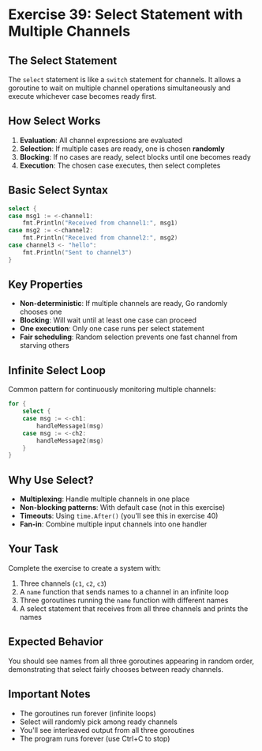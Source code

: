 # Exercise 39: Select Statement with Multiple Channels

## The Select Statement

The `select` statement is like a `switch` statement for channels. It allows a goroutine to wait on multiple channel operations simultaneously and execute whichever case becomes ready first.

## How Select Works

1. **Evaluation**: All channel expressions are evaluated
2. **Selection**: If multiple cases are ready, one is chosen **randomly**
3. **Blocking**: If no cases are ready, select blocks until one becomes ready
4. **Execution**: The chosen case executes, then select completes

## Basic Select Syntax

```go
select {
case msg1 := <-channel1:
    fmt.Println("Received from channel1:", msg1)
case msg2 := <-channel2:
    fmt.Println("Received from channel2:", msg2)
case channel3 <- "hello":
    fmt.Println("Sent to channel3")
}
```

## Key Properties

- **Non-deterministic**: If multiple channels are ready, Go randomly chooses one
- **Blocking**: Will wait until at least one case can proceed
- **One execution**: Only one case runs per select statement
- **Fair scheduling**: Random selection prevents one fast channel from starving others

## Infinite Select Loop

Common pattern for continuously monitoring multiple channels:

```go
for {
    select {
    case msg := <-ch1:
        handleMessage1(msg)
    case msg := <-ch2:
        handleMessage2(msg)
    }
}
```

## Why Use Select?

- **Multiplexing**: Handle multiple channels in one place
- **Non-blocking patterns**: With default case (not in this exercise)
- **Timeouts**: Using `time.After()` (you'll see this in exercise 40)
- **Fan-in**: Combine multiple input channels into one handler

## Your Task

Complete the exercise to create a system with:
1. Three channels (`c1`, `c2`, `c3`)
2. A `name` function that sends names to a channel in an infinite loop
3. Three goroutines running the `name` function with different names
4. A select statement that receives from all three channels and prints the names

## Expected Behavior

You should see names from all three goroutines appearing in random order, demonstrating that select fairly chooses between ready channels.

## Important Notes

- The goroutines run forever (infinite loops)
- Select will randomly pick among ready channels
- You'll see interleaved output from all three goroutines
- The program runs forever (use Ctrl+C to stop)
